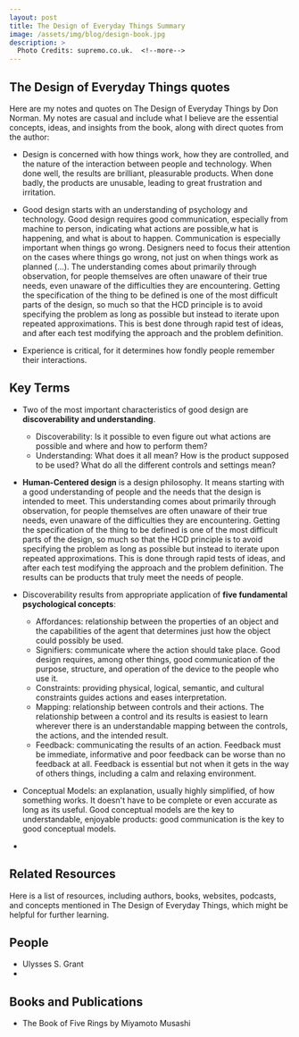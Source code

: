 ```yaml
---
layout: post
title: The Design of Everyday Things Summary
image: /assets/img/blog/design-book.jpg
description: >
  Photo Credits: supremo.co.uk.  <!--more-->
---
```


## The Design of Everyday Things quotes

Here are my notes and quotes on The Design of Everyday Things by Don Norman. My notes are casual and include what I believe are the essential concepts, ideas, and insights from the book, along with direct quotes from the author:

* Design is concerned with how things work, how they are controlled, and the nature of the interaction between people and technology. When done well, the results are brilliant, pleasurable products. When done badly, the products are unusable, leading to great frustration and irritation.
  
* Good design starts with an understanding of psychology and technology. Good design requires good communication, especially from machine to person, indicating what actions are possible,w hat is happening, and what is about to happen. Communication is especially important when things go wrong. Designers need to focus their attention on the cases where things go wrong, not just on when things work as planned (...). The understanding comes about primarily through observation, for people themselves are often unaware of their true needs, even unaware of the difficulties they are encountering. Getting the specification of the thing to be defined is one of the most difficult parts of the design, so much so that the HCD principle is to avoid specifying the problem as long as possible but instead to iterate upon repeated approximations. This is best done through rapid test of ideas, and after each test modifying the approach and the problem definition.

* Experience is critical, for it determines how fondly people remember their interactions.

## Key Terms

* Two of the most important characteristics of good design are **discoverability and understanding**.
    * Discoverability: Is it possible to even figure out what actions are possible and where and how to perform them?
    * Understanding: What does it all mean? How is the product supposed to be used? What do all the different controls and settings mean?
 
* **Human-Centered design** is a design philosophy. It means starting with a good understanding of people and the needs that the design is intended to meet. This understanding comes about primarily through observation, for people themselves are often unaware of their true needs, even unaware of the difficulties they are encountering. Getting the specification of the thing to be defined is one of the most difficult parts of the design, so much so that the HCD principle is to avoid specifying the problem as long as possible but instead to iterate upon repeated approximations. This is done through rapid tests of ideas, and after each test modifying the approach and the problem definition. The results can be products that truly meet the needs of people.
  
* Discoverability results from appropriate application of **five fundamental psychological concepts**:
    * Affordances: relationship between the properties of an object and the capabilities of the agent that determines just how the object could possibly be used.
    * Signifiers: communicate where the action should take place. Good design requires, among other things, good communication of the purpose, structure, and operation of the device to the people who use it.
    * Constraints: providing physical, logical, semantic, and cultural constraints guides actions and eases interpretation.
    * Mapping: relationship between controls and their actions. The relationship between a control and its results is easiest to learn wherever there is an understandable mapping between the controls, the actions, and the intended result.
    * Feedback: communicating the results of an action. Feedback must be immediate, informative and poor feedback can be worse than no feedback at all. Feedback is essential but not when it gets in the way of others things, including a calm and relaxing environment.
 
* Conceptual Models: an explanation, usually highly simplified, of how something works. It doesn't have to be complete or even accurate as long as its useful. Good conceptual models are the key to understandable, enjoyable products: good communication is the key to good conceptual models.

* 
   

## Related Resources

Here is a list of resources, including authors, books, websites, podcasts, and concepts mentioned in The Design of Everyday Things, which might be helpful for further learning.

## People

* Ulysses S. Grant
* 

## Books and Publications

* The Book of Five Rings by Miyamoto Musashi
